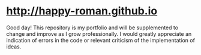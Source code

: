 # http://happy-roman.github.io
Good day! This repository is my portfolio and will be supplemented to change and improve as I grow professionally. I would greatly appreciate an indication of errors in the code or relevant criticism of the implementation of ideas.
